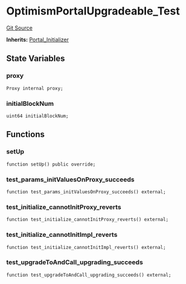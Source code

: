 # OptimismPortalUpgradeable_Test
[Git Source](https://github.com/ethereum-optimism/optimism/blob/f7b73857601914eeea6fc4c1ba46ae99ca744d97/contracts/test/OptimismPortal.t.sol)

**Inherits:**
[Portal_Initializer](/contracts/test/CommonTest.t.sol/contract.Portal_Initializer.md)


## State Variables
### proxy

```solidity
Proxy internal proxy;
```


### initialBlockNum

```solidity
uint64 initialBlockNum;
```


## Functions
### setUp


```solidity
function setUp() public override;
```

### test_params_initValuesOnProxy_succeeds


```solidity
function test_params_initValuesOnProxy_succeeds() external;
```

### test_initialize_cannotInitProxy_reverts


```solidity
function test_initialize_cannotInitProxy_reverts() external;
```

### test_initialize_cannotInitImpl_reverts


```solidity
function test_initialize_cannotInitImpl_reverts() external;
```

### test_upgradeToAndCall_upgrading_succeeds


```solidity
function test_upgradeToAndCall_upgrading_succeeds() external;
```

